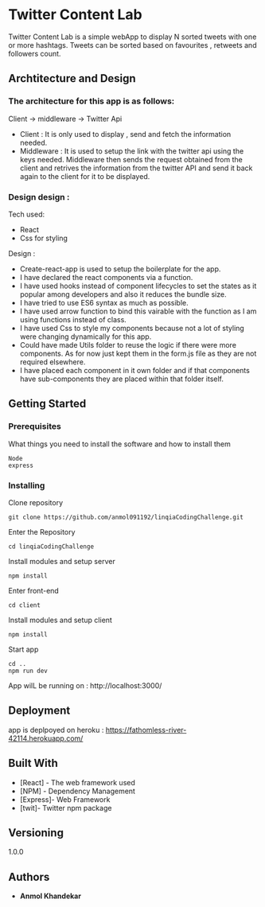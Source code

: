# Twitter Content Lab

Twitter Content Lab is a simple webApp to display N sorted tweets with one or more hashtags. Tweets can be sorted based on favourites , retweets and followers count.

## Archtitecture and Design 

### The architecture for this app is as follows:

Client -> middleware -> Twitter Api

- Client     : It is only used to display , send and fetch the information needed.
- Middleware : It is used to setup the link with the twitter api using the keys needed. Middleware then sends the request obtained from the client and retrives the information from the twitter API and send it back again to the client for it to be displayed.

### Design design : 

Tech used:

- React
- Css for styling

Design :

- Create-react-app is used to setup the boilerplate for the app.
- I have declared the react components via a function.
- I have used hooks instead of component lifecycles to set the states as it popular among developers and also it reduces the bundle size.
- I have tried to use ES6 syntax as much as possible.
- I have used arrow function to bind this vairable with the function as I am using functions instead of class.
- I have used Css to style my components because not a lot of styling were changing dynamically for this app.
- Could have made Utils folder to reuse the logic if there were more components. As for now just kept them in the form.js file as they are not required elsewhere.
- I have placed each component in it own folder and if that components have sub-components they are placed within that folder itself.




## Getting Started


### Prerequisites

What things you need to install the software and how to install them

```
Node
express
```

### Installing


Clone repository

```
git clone https://github.com/anmol091192/linqiaCodingChallenge.git
```

Enter the Repository

```
cd linqiaCodingChallenge
```

Install modules and setup server

```
npm install
```

Enter front-end

```
cd client
```

Install modules and setup client

```
npm install
```

Start app

```
cd ..
npm run dev
```

App wilL be running on : http://localhost:3000/

## Deployment

app is deplpoyed on heroku : https://fathomless-river-42114.herokuapp.com/

## Built With

* [React] - The web framework used
* [NPM] - Dependency Management
* [Express]- Web Framework
* [twit]- Twitter npm package


## Versioning

1.0.0

## Authors

* **Anmol Khandekar**

